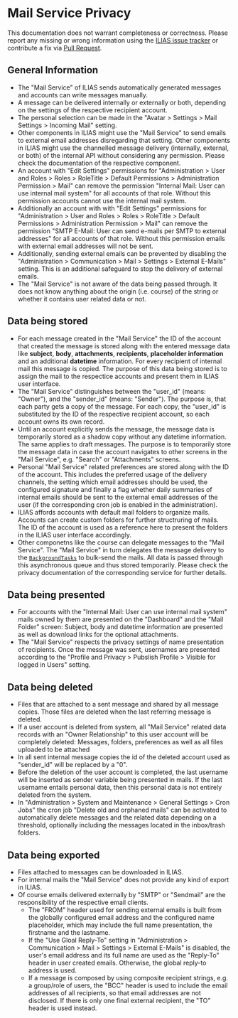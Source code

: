 # Mail Service Privacy

This documentation does not warrant completeness or correctness. Please report any
missing or wrong information using the [ILIAS issue tracker](https://mantis.ilias.de)
or contribute a fix via [Pull Request](docs/development/contributing.md#pull-request-to-the-repositories).

## General Information

- The "Mail Service" of ILIAS sends automatically generated messages and accounts can write messages manually.
- A message can be delivered internally or externally or both, depending on the settings of the respective recipient account.
- The personal selection can be made in the "Avatar > Settings > Mail Settings > Incoming Mail" setting.
- Other components in ILIAS might use the "Mail Service" to send emails to external email addresses disregarding
  that setting. Other components in ILIAS might use the channelled message delivery (internally, external, or both)
  of the internal API without considering any permission. Please check the documentation of the respective component.
- An account with "Edit Settings" permissions for "Administration > User and Roles >
  Roles > RoleTitle > Default Permissions > Administration Permission > Mail" can remove the
  permission "Internal Mail: User can use internal mail system" for all accounts of that role. Without
  this permission accounts cannot use the internal mail system.
- Additionally an account with with "Edit Settings" permissions for "Administration > User and Roles >
  Roles > RoleTitle > Default Permissions > Administration Permission > Mail" can remove the permission
  "SMTP E-Mail: User can send e-mails per SMTP to external addresses" for all accounts of that role. Without this
  permission emails with external email addresses will not be sent.
- Additionally, sending external emails can be prevented by disabling the
  "Administration > Communication > Mail > Settings > External E-Mails" setting. This is an additional safeguard
  to stop the delivery of external emails.
- The "Mail Service" is not aware of the data being passed through. It does not know anything about the
  origin (i.e. course) of the string or whether it contains user related data or not.

## Data being stored

- For each message created in the "Mail Service" the ID of the account that created the message is stored
  along with the entered message data like **subject**, **body**, **attachments**, **recipients**,
  **placeholder information** and an additional **datetime** information. For every recipient of internal mail this
  message is copied. The purpose of this data being stored is to assign the mail to the respectice accounts and present
  them in ILIAS user interface.
- The "Mail Service" distinguishes between the "user_id" (means: "Owner"), and the "sender_id" (means: "Sender"). The
  purpose is, that each party gets a copy of the message. For each copy, the "user_id" is substituted by the ID of the
  respective recipient account, so each account owns its own record.
- Until an account explicitly sends the message, the message data is temporarily stored as a shadow copy
  without any datetime information. The same applies to draft messages.
  The purpose is to temporarily store the message data in case the account navigates to other screens in
  the "Mail Service", e.g. "Search" or "Attachments" screens.
- Personal "Mail Service" related preferences are stored along with the ID of the account. This includes the
  preferred usage of the delivery channels, the setting which email addresses should be used, the configured signature 
  and finally a flag whether daily summaries of internal emails should be sent to
  the external email addresses of the user (if the corresponding cron job is enabled in the administration).
- ILIAS affords accounts with default mail folders to organize mails. Accounts can create custom folders for
  further structruring of mails. The ID of the account is used as a reference here to present the folders in the ILIAS
  user interface accordingly.
- Other componetns like the course can delegate messages to the "Mail Service". The "Mail Service" in turn
  delegates the message delivery to the [`BackgroundTasks`](../../src/BackgroundTasks/README.md) to bulk-send
  the mails. All data is passed through this asynchronous queue and thus stored temporarily.
  Please check the privacy documentation of the corresponding service for further details.

## Data being presented

- For accounts with the "Internal Mail: User can use internal mail system" mails owned by them are presented
  on the "Dashboard" and the "Mail Folder" screen: Subject, body and datetime information are presented as well
  as download links for the optional attachments.
- The "Mail Service" respects the privacy settings of name presentation of recipients. Once the message was sent, usernames
  are presented according to the "Profile and Privacy > Pubslish Profile > Visible for logged in Users" setting.

## Data being deleted

- Files that are attached to a sent message and shared by all message copies. Those files are deleted when the
  last referring message is deleted.
- If a user account is deleted from system, all "Mail Service" related data records with an "Owner Relationship" to this
  user account will be completely deleted: Messages, folders, preferences as well as all files uploaded to be attached
- In all sent internal message copies the id of the deleted account used as "sender_id" will be replaced by a "0".
- Before the deletion of the user account is completed, the last username will be inserted as sender variable
  being presented in mails. If the last username entails personal data, then this personal data is not entirely deleted
  from the system.
- In "Administration > System and Maintenance > General Settings > Cron Jobs" the cron job
  "Delete old and orphaned mails" can be activated to automatically delete messages and the related data depending
  on a threshold, optionally including the messages located in the inbox/trash folders.

## Data being exported

- Files attached to messages can be downloaded in ILIAS.
- For internal mails the "Mail Service" does not provide any kind of export in ILIAS.
- Of course emails delivered externally by "SMTP" or "Sendmail" are the responsibility of the respective email clients.
  - The "FROM" header used for sending external emails is built from the globally configured
  email address and the configured name placeholder, which may include the full name presentation, the firstname and the lastname.
  - If the "Use Gloal Reply-To" setting in "Administration > Communication > Mail > Settings > External E-Mails"
    is disabled, the user's email address and its full name are used as the "Reply-To" header in user created emails.
    Otherwise, the global reply-to address is used.
  - If a message is composed by using composite recipient strings, e.g. a group/role of users, the "BCC" header is used to
  include the email addresses of all recipients, so that email addresses are not disclosed. If there is only one final
  external recipient, the "TO" header is used instead.